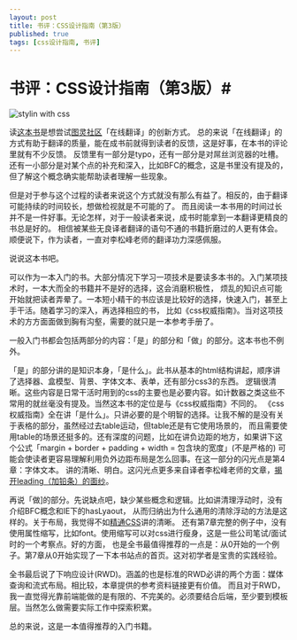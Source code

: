 ```yaml
---
layout: post
title: 书评：CSS设计指南（第3版）
published: true
tags: [css设计指南, 书评]
---
```

# 书评：CSS设计指南（第3版）#
![stylin with css](http://img3.douban.com/mpic/s24262786.jpg)

读[这本书](http://www.ituring.com.cn/book/1111)是想尝试[图灵社区](http://www.ituring.com.cn)「在线翻译」的创新方式。
总的来说「在线翻译」的方式有助于翻译的质量，能在成书前就得到读者的反馈，这是好事，在本书的评论里就有不少反馈。
反馈里有一部分是typo，还有一部分是对屌丝浏览器的吐槽。还有一小部分是对某个点的补充和深入，比如BFC的概念，这是书里没有提及的，
但了解这个概念确实能帮助读者理解一些现象。

但是对于参与这个过程的读者来说这个方式就没有那么有益了。相反的，由于翻译可能持续的时间较长，想做检视就是不可能的了。
而且阅读一本书用的时间过长并不是一件好事。无论怎样，对于一般读者来说，成书时能拿到一本翻译更精良的书总是好的。
相信被某些无良译者翻译的语句不通的书籍折磨过的人更有体会。顺便说下，作为读者，一直对李松峰老师的翻译功力深感佩服。

说说这本书吧。

可以作为一本入门的书。大部分情况下学习一项技术是要读多本书的。入门某项技术时，一本大而全的书籍并不是好的选择，这会消磨积极性，
烦乱的知识点可能开始就把读者弄晕了。一本短小精干的书应该是比较好的选择，快速入门，甚至上手干活。随着学习的深入，再选择相应的书，
比如《css权威指南》。当对这项技术的方方面面做到胸有沟壑，需要的就只是一本参考手册了。

一般入门书都会包括两部分的内容：「是」的部分和「做」的部分。这本书也不例外。

「是」的部分讲的是知识本身，「是什么」。此书从基本的html结构讲起，顺序讲了选择器、盒模型、背景、字体文本、表单，还有部分css3的东西。
逻辑很清晰。这些内容是日常干活时用到的css的主要也是必要内容。如计数器之类这些不常用的就丝毫没有提及。当然这本书的定位是与《css权威指南》不同的。
《css权威指南》全在讲「是什么」。只讲必要的是个明智的选择。让我不解的是没有关于表格的部分，虽然经过去table运动，但table还是有它使用场景的，
而且需要使用table的场景还挺多的。还有深度的问题，比如在讲负边距的地方，如果讲下这个公式「margin + border + padding + width = 包含块的宽度」(不是严格的)
可能会使读者更容易理解利用负外边距布局是怎么回事。在这一部分的闪光点是第4章：字体文本。
讲的清晰、明白。这闪光点更多来自译者李松峰老师的文章，[揭开leading（加铅条）的面纱](http://www.ituring.com.cn/article/18076)。

再说「做]的部分。先说缺点吧，缺少某些概念和逻辑。比如讲清理浮动时，没有介绍BFC概念和IE下的hasLyaout，
从而归纳出为什么通用的清除浮动的方法是这样的。关于布局，我觉得不如[精通CSS](http://book.douban.com/subject/4736167/)讲的清晰。
还有第7章完整的例子中，没有使用属性缩写，比如font。使用缩写可以对css进行瘦身，这是一些公司笔试/面试时的一个考察点。好的方面，
也是全书最值得推荐的一点是：从0开始的一个例子。第7章从0开始实现了一下本书站点的首页。这对初学者是宝贵的实践经验。

全书最后说了下响应设计(RWD)。涵盖的也是标准的RWD必讲的两个方面：媒体查询和流式布局。相比较，本章提供的参考资料链接更有价值。
而且对于RWD，我一直觉得光靠前端能做的是有限的、不完美的。必须要结合后端，至少要到模板层。当然怎么做需要实际工作中探索积累。

总的来说，这是一本值得推荐的入门书籍。

